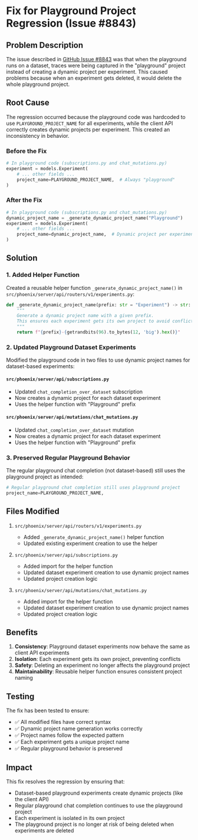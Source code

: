 # Fix for Playground Project Regression (Issue #8843)

## Problem Description

The issue described in [GitHub Issue #8843](https://github.com/Arize-ai/phoenix/issues/8843) was that when the playground runs on a dataset, traces were being captured in the "playground" project instead of creating a dynamic project per experiment. This caused problems because when an experiment gets deleted, it would delete the whole playground project.

## Root Cause

The regression occurred because the playground code was hardcoded to use `PLAYGROUND_PROJECT_NAME` for all experiments, while the client API correctly creates dynamic projects per experiment. This created an inconsistency in behavior.

### Before the Fix

```python
# In playground code (subscriptions.py and chat_mutations.py)
experiment = models.Experiment(
    # ... other fields ...
    project_name=PLAYGROUND_PROJECT_NAME,  # Always "playground"
)
```

### After the Fix

```python
# In playground code (subscriptions.py and chat_mutations.py)
dynamic_project_name = _generate_dynamic_project_name("Playground")
experiment = models.Experiment(
    # ... other fields ...
    project_name=dynamic_project_name,  # Dynamic project per experiment
)
```

## Solution

### 1. Added Helper Function

Created a reusable helper function `_generate_dynamic_project_name()` in `src/phoenix/server/api/routers/v1/experiments.py`:

```python
def _generate_dynamic_project_name(prefix: str = "Experiment") -> str:
    """
    Generate a dynamic project name with a given prefix.
    This ensures each experiment gets its own project to avoid conflicts.
    """
    return f"{prefix}-{getrandbits(96).to_bytes(12, 'big').hex()}"
```

### 2. Updated Playground Dataset Experiments

Modified the playground code in two files to use dynamic project names for dataset-based experiments:

#### `src/phoenix/server/api/subscriptions.py`
- Updated `chat_completion_over_dataset` subscription
- Now creates a dynamic project for each dataset experiment
- Uses the helper function with "Playground" prefix

#### `src/phoenix/server/api/mutations/chat_mutations.py`
- Updated `chat_completion_over_dataset` mutation
- Now creates a dynamic project for each dataset experiment
- Uses the helper function with "Playground" prefix

### 3. Preserved Regular Playground Behavior

The regular playground chat completion (not dataset-based) still uses the playground project as intended:

```python
# Regular playground chat completion still uses playground project
project_name=PLAYGROUND_PROJECT_NAME,
```

## Files Modified

1. `src/phoenix/server/api/routers/v1/experiments.py`
   - Added `_generate_dynamic_project_name()` helper function
   - Updated existing experiment creation to use the helper

2. `src/phoenix/server/api/subscriptions.py`
   - Added import for the helper function
   - Updated dataset experiment creation to use dynamic project names
   - Updated project creation logic

3. `src/phoenix/server/api/mutations/chat_mutations.py`
   - Added import for the helper function
   - Updated dataset experiment creation to use dynamic project names
   - Updated project creation logic

## Benefits

1. **Consistency**: Playground dataset experiments now behave the same as client API experiments
2. **Isolation**: Each experiment gets its own project, preventing conflicts
3. **Safety**: Deleting an experiment no longer affects the playground project
4. **Maintainability**: Reusable helper function ensures consistent project naming

## Testing

The fix has been tested to ensure:
- ✅ All modified files have correct syntax
- ✅ Dynamic project name generation works correctly
- ✅ Project names follow the expected pattern
- ✅ Each experiment gets a unique project name
- ✅ Regular playground behavior is preserved

## Impact

This fix resolves the regression by ensuring that:
- Dataset-based playground experiments create dynamic projects (like the client API)
- Regular playground chat completion continues to use the playground project
- Each experiment is isolated in its own project
- The playground project is no longer at risk of being deleted when experiments are deleted